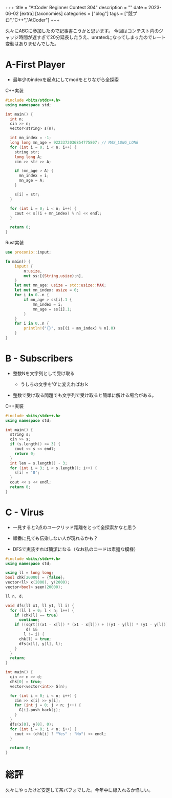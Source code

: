 +++
title = "AtCoder Beginner Contest 304"
description = ""
date = 2023-06-02
[extra]
[taxonomies]
categories = ["blog"]
tags = ["競プロ","C++","AtCoder"]
+++

久々にABCに参加したので記事書こうかと思います。
今回はコンテスト内のジャッジ時間が遅すぎて20分延長したうえ、unratedになってしまったのでレート変動はありませんでした。

# A-First Player
- 最年少のindexを起点にしてmodをとりながら全探索

C++実装
```C++
#include <bits/stdc++.h>
using namespace std;

int main() {
  int n;
  cin >> n;
  vector<string> s(n);

  int mn_index = -1;
  long long mn_age = 9223372036854775807; // MAX_LONG_LONG
  for (int i = 0; i < n; i++) {
    string str;
    long long A;
    cin >> str >> A;

    if (mn_age > A) {
      mn_index = i;
      mn_age = A;
    }

    s[i] = str;
  }

  for (int i = 0; i < n; i++) {
    cout << s[(i + mn_index) % n] << endl;
  }

  return 0;
}
```

Rust実装
```rs
use proconio::input;

fn main() {
    input! {
        n:usize,
        mut ss:[(String,usize);n],
    }
    let mut mn_age: usize = std::usize::MAX;
    let mut mn_index: usize = 0;
    for i in 0..n {
        if mn_age > ss[i].1 {
            mn_index = i;
            mn_age = ss[i].1;
        }
    }
    for i in 0..n {
        println!("{}", ss[(i + mn_index) % n].0)
    }
}
```

# B - Subscribers

- 整数Nを文字列として受け取る
    - うしろの文字を'0'に変えればおｋ

- 整数で受け取る問題でも文字列で受け取ると簡単に解ける場合がある。

C++実装
```c++
#include <bits/stdc++.h>
using namespace std;

int main() {
  string s;
  cin >> s;
  if (s.length() <= 3) {
    cout << s << endl;
    return 0;
  }
  int len = s.length() - 3;
  for (int i = 3; i < s.length(); i++) {
    s[i] = '0';
  }
  cout << s << endl;
  return 0;
}
```

# C - Virus

- 一見すると2点のユークリッド距離をとって全探索かなと思う

- 順番に見ても伝染しない人が現れるかも？

- DFSで実装すれば簡潔になる（なお私のコードは素麺な模様）

```c++
#include <bits/stdc++.h>
using namespace std;

using ll = long long;
bool chk[20000] = {false};
vector<ll> x(2000), y(2000);
vector<bool> seen(20000);

ll n, d;

void dfs(ll x1, ll y1, ll i) {
  for (ll l = 0; l < n; l++) {
    if (chk[l] == true)
      continue;
    if ((sqrt(((x1 - x[l]) * (x1 - x[l])) + ((y1 - y[l]) * (y1 - y[l]))) <=
         d) &&
        l != i) {
      chk[l] = true;
      dfs(x[l], y[l], l);
    }
  }
  return;
}

int main() {
  cin >> n >> d;
  chk[0] = true;
  vector<vector<int>> G(n);

  for (int i = 0; i < n; i++) {
    cin >> x[i] >> y[i];
    for (int j = 0; j < n; j++) {
      G[i].push_back(j);
    }
  }
  dfs(x[0], y[0], 0);
  for (int i = 0; i < n; i++) {
    cout << (chk[i] ? "Yes" : "No") << endl;
  }

  return 0;
}
```

# 総評
久々にやったけど安定して茶パフォでした。今年中に緑入れるか怪しい。
